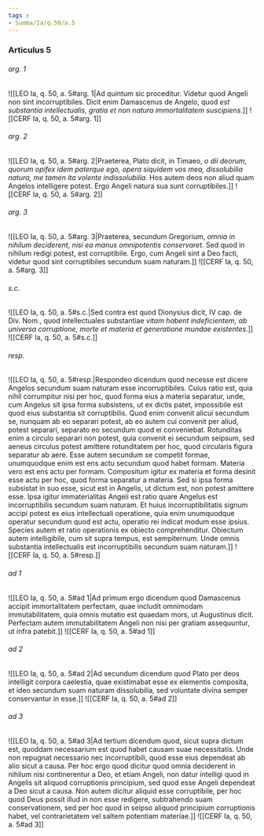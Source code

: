 ```yaml
---
tags : 
- Summa/Ia/q.50/a.5
---
```


### Articulus 5

###### arg. 1
![[LEO Ia, q. 50, a. 5#arg. 1|Ad quintum sic proceditur. Videtur quod Angeli non sint incorruptibiles. Dicit enim Damascenus de Angelo, quod *est substantia intellectualis, gratia et non natura immortalitatem suscipiens*.]]
![[CERF Ia, q. 50, a. 5#arg. 1]]

###### arg. 2
![[LEO Ia, q. 50, a. 5#arg. 2|Praeterea, Plato dicit, in Timaeo, *o dii deorum, quorum opifex idem paterque ego, opera siquidem vos mea, dissolubilia natura, me tamen ita volente indissolubilia*. Hos autem deos non aliud quam Angelos intelligere potest. Ergo Angeli natura sua sunt corruptibiles.]]
![[CERF Ia, q. 50, a. 5#arg. 2]]

###### arg. 3
![[LEO Ia, q. 50, a. 5#arg. 3|Praeterea, secundum Gregorium, *omnia in nihilum deciderent, nisi ea manus omnipotentis conservaret*. Sed quod in nihilum redigi potest, est corruptibile. Ergo, cum Angeli sint a Deo facti, videtur quod sint corruptibiles secundum suam naturam.]]
![[CERF Ia, q. 50, a. 5#arg. 3]]

###### s.c.
![[LEO Ia, q. 50, a. 5#s.c.|Sed contra est quod Dionysius dicit, IV cap. de Div. Nom., quod intellectuales substantiae *vitam habent indeficientem, ab universa corruptione, morte et materia et generatione mundae existentes*.]]
![[CERF Ia, q. 50, a. 5#s.c.]]

###### resp.
![[LEO Ia, q. 50, a. 5#resp.|Respondeo dicendum quod necesse est dicere Angelos secundum suam naturam esse incorruptibiles. Cuius ratio est, quia nihil corrumpitur nisi per hoc, quod forma eius a materia separatur, unde, cum Angelus sit ipsa forma subsistens, ut ex dictis patet, impossibile est quod eius substantia sit corruptibilis. Quod enim convenit alicui secundum se, nunquam ab eo separari potest, ab eo autem cui convenit per aliud, potest separari, separato eo secundum quod ei conveniebat. Rotunditas enim a circulo separari non potest, quia convenit ei secundum seipsum, sed aeneus circulus potest amittere rotunditatem per hoc, quod circularis figura separatur ab aere. Esse autem secundum se competit formae, unumquodque enim est ens actu secundum quod habet formam. Materia vero est ens actu per formam. Compositum igitur ex materia et forma desinit esse actu per hoc, quod forma separatur a materia. Sed si ipsa forma subsistat in suo esse, sicut est in Angelis, ut dictum est, non potest amittere esse. Ipsa igitur immaterialitas Angeli est ratio quare Angelus est incorruptibilis secundum suam naturam. Et huius incorruptibilitatis signum accipi potest ex eius intellectuali operatione, quia enim unumquodque operatur secundum quod est actu, operatio rei indicat modum esse ipsius. Species autem et ratio operationis ex obiecto comprehenditur. Obiectum autem intelligibile, cum sit supra tempus, est sempiternum. Unde omnis substantia intellectualis est incorruptibilis secundum suam naturam.]]
![[CERF Ia, q. 50, a. 5#resp.]]

###### ad 1
![[LEO Ia, q. 50, a. 5#ad 1|Ad primum ergo dicendum quod Damascenus accipit immortalitatem perfectam, quae includit omnimodam immutabilitatem, quia omnis mutatio est quaedam mors, ut Augustinus dicit. Perfectam autem immutabilitatem Angeli non nisi per gratiam assequuntur, ut infra patebit.]]
![[CERF Ia, q. 50, a. 5#ad 1]]

###### ad 2
![[LEO Ia, q. 50, a. 5#ad 2|Ad secundum dicendum quod Plato per deos intelligit corpora caelestia, quae existimabat esse ex elementis composita, et ideo secundum suam naturam dissolubilia, sed voluntate divina semper conservantur in esse.]]
![[CERF Ia, q. 50, a. 5#ad 2]]

###### ad 3
![[LEO Ia, q. 50, a. 5#ad 3|Ad tertium dicendum quod, sicut supra dictum est, quoddam necessarium est quod habet causam suae necessitatis. Unde non repugnat necessario nec incorruptibili, quod esse eius dependeat ab alio sicut a causa. Per hoc ergo quod dicitur quod omnia deciderent in nihilum nisi continerentur a Deo, et etiam Angeli, non datur intelligi quod in Angelis sit aliquod corruptionis principium, sed quod esse Angeli dependeat a Deo sicut a causa. Non autem dicitur aliquid esse corruptibile, per hoc quod Deus possit illud in non esse redigere, subtrahendo suam conservationem, sed per hoc quod in seipso aliquod principium corruptionis habet, vel contrarietatem vel saltem potentiam materiae.]]
![[CERF Ia, q. 50, a. 5#ad 3]]

